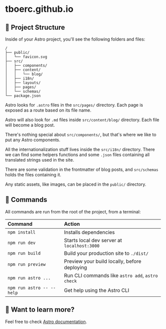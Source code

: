 # tboerc.github.io

## 🚀 Project Structure

Inside of your Astro project, you'll see the following folders and files:

```
/
├── public/
│   └── favicon.svg
├── src/
│   ├── components/
│   ├── content/
│   │   └── blog/
│   ├── i18n/
│   ├── layouts/
│   ├── pages/
│   └── schemas/
└── package.json
```

Astro looks for `.astro` files in the `src/pages/` directory. Each page is exposed as a route based on its file name.

Astro will also look for `.md` files inside `src/content/blog/` directory. Each file will become a blog post.

There's nothing special about `src/components/`, but that's where we like to put any Astro components.

All the internationalization stuff lives inside the `src/i18n/` directory. There we can find some helpers functions and some `.json` files containing all translated strings used in the site.

There are some validation in the frontmatter of blog posts, and `src/schemas` holds the files containing it.

Any static assets, like images, can be placed in the `public/` directory.

## 🧞 Commands

All commands are run from the root of the project, from a terminal:

| Command                   | Action                                           |
| :------------------------ | :----------------------------------------------- |
| `npm install`             | Installs dependencies                            |
| `npm run dev`             | Starts local dev server at `localhost:3000`      |
| `npm run build`           | Build your production site to `./dist/`          |
| `npm run preview`         | Preview your build locally, before deploying     |
| `npm run astro ...`       | Run CLI commands like `astro add`, `astro check` |
| `npm run astro -- --help` | Get help using the Astro CLI                     |

## 👀 Want to learn more?

Feel free to check [Astro documentation](https://docs.astro.build).
